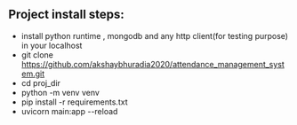 ## Project install steps: ##
* install python runtime , mongodb and any http client(for testing purpose) in your localhost
* git clone https://github.com/akshaybhuradia2020/attendance_management_system.git
* cd proj_dir
* python -m venv venv
* pip install -r requirements.txt
* uvicorn main:app --reload

